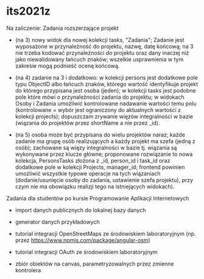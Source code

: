 # its2021z

Na zaliczenie: Zadania rozszerzające projekt

* (na 3) nowy widok dla nowej kolekcji tasks, "Zadania"; Zadanie jest wyposażone w przynależność do projektu, nazwę, datę końcową; na 3 nie trzeba kodować przynależności do projektu oraz dany inaczej niż jako niewalidowany łańcuch znaków; wszelkie usprawnienia w tym zakresie mogą podnieść ocenę końcową.

* (na 4) zadanie na 3 i dodatkowo: w kolekcji persons jest dodatkowe pole typu ObjectID albo łańcuch znaków, którego wartość identyfikuje projekt do którego przypisana jest osoba (jeden); w kolekcji tasks jest podobne pole które mówi o przynależności zadania do projektu; w widokach Osoby i Zadania umożliwić kontrolowane nadawanie wartości temu polu (kontrolowane = wybór jest ograniczony do aktualnych wartości z kolekcji projects); dopuszczam zrywanie więzów integralności w bazie (wiązania do projektów przez shortName a nie przez _id).

* (na 5) osoba może być przypisana do wielu projektów naraz; każde zadanie ma grupę osób realizujących a każdy projekt ma szefa (jedną z osób); zachowane są więzy integralności w bazie tj. wiązania są wykonywane przez klucze główne; proponowane rozwiązanie to nowa kolekcja, PersonsTasks złożona z _id, person_id i task_id oraz dodatkowe pole w kolekcji Projects, manager_id; frontend powinien umożliwić wszystkie typowe operacje na tych wiązaniach (dodanie/usunięcie osoby do zadania, ustawienie szefa projektu), przy czym nie ma obowiązku realizji tego na istniejących widokach).

Zadania dla studentów po kursie Programowanie Aplikacji Internetowych

* import danych publicznych do lokalnej bazy danych

* generator danych przykładowych

* tutorial integracji OpenStreetMaps ze środowiskiem laboratoryjnym (np. przez https://www.npmjs.com/package/angular-osm)

* tutorial integracji OAuth ze środowiskiem laboratoryjnym

* zbiór obiektów na canvas, parametryzowalnych przez zmienne kontrolera
